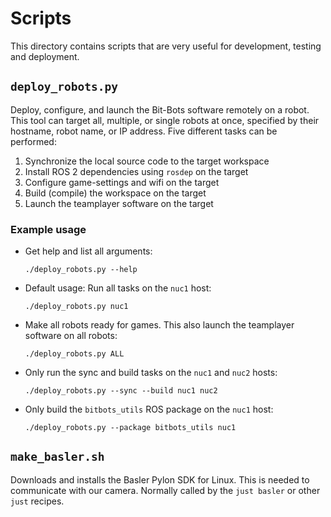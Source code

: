 # Scripts

This directory contains scripts that are very useful for development, testing and deployment.

## `deploy_robots.py`

Deploy, configure, and launch the Bit-Bots software remotely on a robot.
This tool can target all, multiple, or single robots at once, specified by their hostname, robot name, or IP address.
Five different tasks can be performed:

1. Synchronize the local source code to the target workspace
2. Install ROS 2 dependencies using `rosdep` on the target
3. Configure game-settings and wifi on the target
4. Build (compile) the workspace on the target
5. Launch the teamplayer software on the target

### Example usage

- Get help and list all arguments:

    ```shell
    ./deploy_robots.py --help
    ```

- Default usage: Run all tasks on the `nuc1` host:

    ```shell
    ./deploy_robots.py nuc1
    ```

- Make all robots ready for games. This also launch the teamplayer software on all robots:

    ```shell
    ./deploy_robots.py ALL
    ```

- Only run the sync and build tasks on the `nuc1` and `nuc2` hosts:

    ```shell
    ./deploy_robots.py --sync --build nuc1 nuc2
    ```

- Only build the `bitbots_utils` ROS package on the `nuc1` host:

    ```shell
    ./deploy_robots.py --package bitbots_utils nuc1
    ```

## `make_basler.sh`

Downloads and installs the Basler Pylon SDK for Linux. This is needed to communicate with our camera. Normally called by the `just basler` or other `just` recipes.
